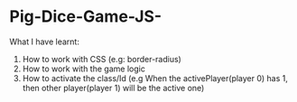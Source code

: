 # Pig-Dice-Game-JS-

What I have learnt:
1. How to work with CSS (e.g: border-radius)
2. How to work with the game logic 
3. How to activate the class/Id 
(e.g When the activePlayer(player 0) has 1, 
then other player(player 1) will be the active one)
